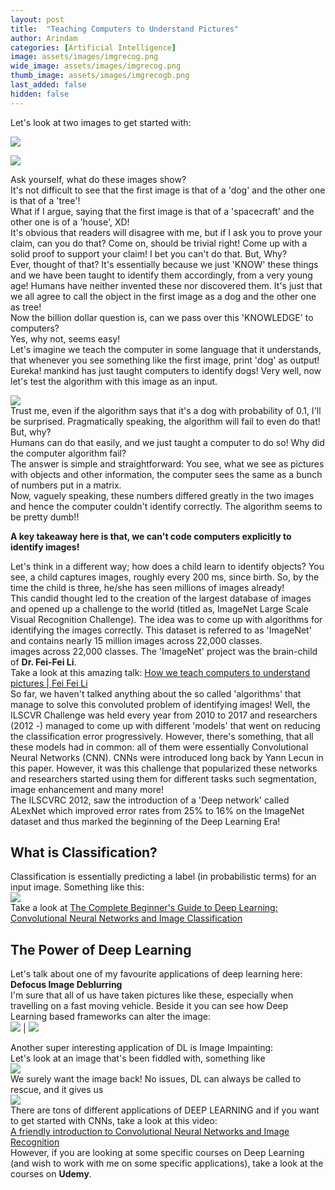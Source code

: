 ```yaml
---
layout: post
title:  "Teaching Computers to Understand Pictures"
author: Arindam
categories: [Artificial Intelligence]
image: assets/images/imgrecog.png
wide_image: assets/images/imgrecog.png
thumb_image: assets/images/imgrecogb.png
last_added: false
hidden: false
---
```

Let's look at two images to get started with:  

![](/assets/images/dog.jpg)  

![](/assets/images/tree.jpg)  

Ask yourself, what do these images show?  
It's not difficult to see that the first image is that of a 'dog' and the other one is that of a 'tree'!  
What if I argue, saying that the first image is that of a 'spacecraft' and the other one is of a 'house', XD!  
It's obvious that readers will disagree with me, but if I ask you to prove your claim, can you do that? Come on, should be trivial right! Come up with a solid proof to support your claim! I bet you can't do that. But, Why?  
Ever, thought of that? It's essentially because we just 'KNOW' these things and we have been taught to identify them accordingly, from a very young age! Humans have neither invented these nor discovered them. It's just that we all agree to call the object in the first image as a dog and the other one as tree!  
Now the billion dollar question is, can we pass over this 'KNOWLEDGE' to computers?  
Yes, why not, seems easy!  
Let's imagine we teach the computer in some language that it understands, that whenever you see something like the first image, print 'dog' as output!  
Eureka! mankind has just taught computers to identify dogs! Very well, now let's test the algorithm with this image as an input.

![](/assets/images/dog2.jpg)  
Trust me, even if the algorithm says that it's a dog with probability of 0.1, I'll be surprised. Pragmatically speaking, the algorithm will fail to even do that! But, why?  
Humans can do that easily, and we just taught a computer to do so! Why did the computer algorithm fail?  
The answer is simple and straightforward: You see, what we see as pictures with objects and other information, the computer sees the same as a bunch of numbers put in a matrix.  
Now, vaguely speaking, these numbers differed greatly in the two images and hence the computer couldn't identify correctly. The algorithm seems to be pretty dumb!!

**A key takeaway here is that, we can't code computers explicitly to identify images!**

Let's think in a different way; how does a child learn to identify objects? You see, a child captures images, roughly every 200 ms, since birth. So, by the time the child is three, he/she has seen millions of images already!  
This candid thought led to the creation of the largest database of images and opened up a challenge to the world (titled as, ImageNet Large Scale Visual Recognition Challenge). The idea was to come up with algorithms for identifying the images correctly. This dataset is referred to as 'ImageNet' and contains nearly 15 million images across 22,000 classes.  
images across 22,000 classes. The 'ImageNet' project was the brain-child of **Dr. Fei-Fei Li**.   
Take a look at this amazing talk:
[How we teach computers to understand pictures | Fei Fei Li](https://www.youtube.com/watch?v=40riCqvRoMs)  
So far, we haven't talked anything about the so called 'algorithms' that manage to solve this convoluted problem of identifying images! Well, the ILSCVR Challenge was held every year from 2010 to 2017 and researchers (2012 -) managed to come up with different 'models' that went on reducing the classification error progressively. However, there's something, that all these models had in common: all of them were essentially Convolutional Neural Networks (CNN). CNNs were introduced long back by Yann Lecun in this paper. However, it was this challenge that popularized these networks and researchers started using them for different tasks such segmentation, image enhancement and many more!  
The ILSCVRC 2012, saw the introduction of a 'Deep network' called ALexNet which improved error rates from 25% to 16% on the ImageNet dataset and thus marked the beginning of the Deep Learning Era!
## What is Classification?  
Classification is essentially predicting a label (in probabilistic terms) for an input image. Something like this:  
![](/assets/images/flowerclass.png)  
Take a look at [The Complete Beginner's Guide to Deep Learning: Convolutional Neural Networks and Image Classification](https://towardsdatascience.com/wtf-is-image-classification-8e78a8235acb)

## The Power of Deep Learning
Let's talk about one of my favourite applications of deep learning here: **Defocus Image Deblurring**  
I'm sure that all of us have taken pictures like these, especially when travelling on a fast moving vehicle. Beside it you can see how Deep Learning based frameworks can alter the image:  
![](/assets/images/haze.png)  |  ![](/assets/images/fixhaze.png)

Another super interesting application of DL is Image Impainting:  
Let's look at an image that's been fiddled with, something like  
![](/assets/images/fiddledimg.png)  
We surely want the image back! No issues, DL can always be called to rescue, and it gives us  
![](/assets/images/fixfiddle.png)  
There are tons of different applications of DEEP LEARNING and if you want to get started with CNNs, take a look at this video:  
[A friendly introduction to Convolutional Neural Networks and Image Recognition](https://www.youtube.com/watch?v=2-Ol7ZB0MmU)  
However, if you are looking at some specific courses on Deep Learning (and wish to work with me on some specific applications), take a look at the courses on **Udemy**.
